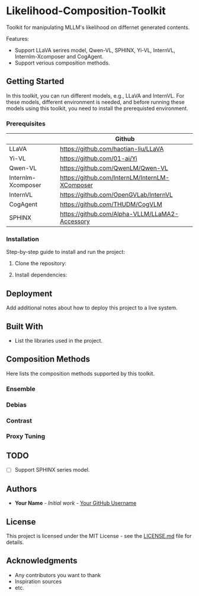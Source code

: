 # Likelihood-Composition-Toolkit
Toolkit for manipulating MLLM's likelihood on differnet generated contents.

Features:

- Support LLaVA serires model, Qwen-VL, SPHINX, Yi-VL, InternVL, Internlm-Xcomposer and CogAgent.
- Support verious composition methods.

## Getting Started

In this toolkit, you can run different models, e.g., LLaVA and InternVL. For these models, different environment is needed, and before running these models using this toolkit, you need to install the prerequisted environment. 

### Prerequisites

|  | Github |
|-------|-------|
| LLaVA | https://github.com/haotian-liu/LLaVA |
| Yi-VL | https://github.com/01-ai/Yi |
| Qwen-VL | https://github.com/QwenLM/Qwen-VL |
| Internlm-Xcomposer | https://github.com/InternLM/InternLM-XComposer |
| InternVL | https://github.com/OpenGVLab/InternVL |
| CogAgent | https://github.com/THUDM/CogVLM |
| SPHINX | https://github.com/Alpha-VLLM/LLaMA2-Accessory |


### Installation

Step-by-step guide to install and run the project:

1. Clone the repository:

2. Install dependencies:


## Deployment

Add additional notes about how to deploy this project to a live system.

## Built With

- List the libraries used in the project.

## Composition Methods

Here lists the composition methods supported by this toolkit.

### Ensemble

### Debias

### Contrast

### Proxy Tuning

## TODO

- [ ] Support SPHINX series model.

## Authors

- **Your Name** - *Initial work* - [Your GitHub Username](https://github.com/yourusername)

## License

This project is licensed under the MIT License - see the [LICENSE.md](LICENSE.md) file for details.

## Acknowledgments

- Any contributors you want to thank
- Inspiration sources
- etc.
